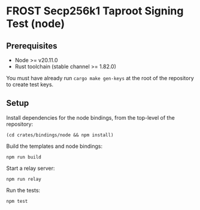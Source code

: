 # FROST Secp256k1 Taproot Signing Test (node)

## Prerequisites

* Node >= v20.11.0
* Rust toolchain (stable channel >= 1.82.0)

You must have already run `cargo make gen-keys` at the root of the repository to create test keys.

## Setup

Install dependencies for the node bindings, from the top-level of the repository:

```
(cd crates/bindings/node && npm install)
```

Build the templates and node bindings:

```
npm run build
```

Start a relay server:

```
npm run relay
```

Run the tests:

```
npm test
```
